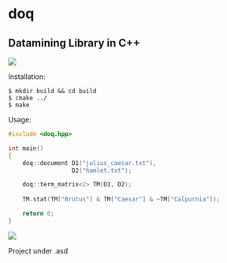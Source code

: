 # doq

## Datamining Library in C++

![](https://cdn.discordapp.com/attachments/617951895386062868/628960765478699018/doq.png)

Installation:
```
$ mkdir build && cd build
$ cmake ../
$ make
```

Usage:
```cpp
#include <doq.hpp>

int main()
{
    doq::document D1("julius_caesar.txt"),
                  D2("hamlet.txt");

    doq::term_matrix<2> TM(D1, D2);
    
    TM.stat(TM["Brutus"] & TM["Caesar"] & ~TM["Calpurnia"]);

    return 0;
}
```

<p>
  <a href="https://discord.gg/FXmq4p2"><img src="https://img.shields.io/badge/discord-join-7289DA.svg?logo=discord&longCache=true&style=flat" /></a>
</p>

Project under .asd